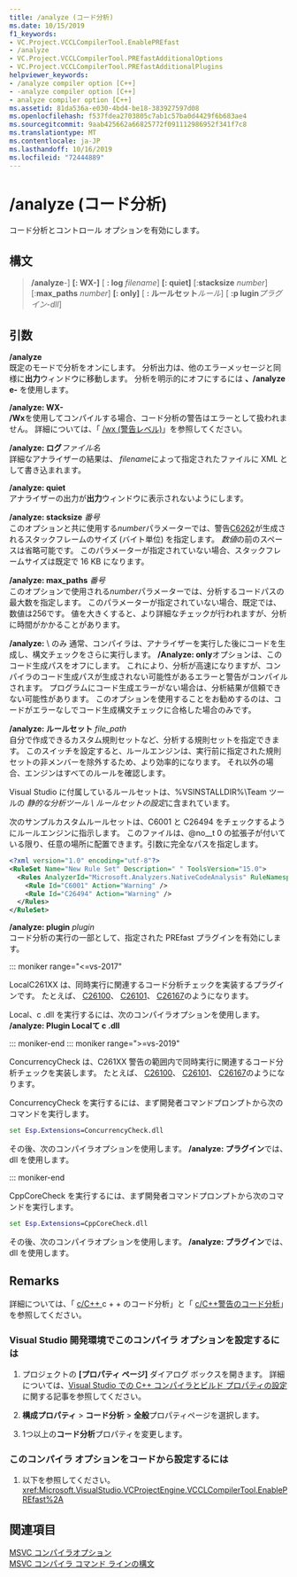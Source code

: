 ```yaml
---
title: /analyze (コード分析)
ms.date: 10/15/2019
f1_keywords:
- VC.Project.VCCLCompilerTool.EnablePREfast
- /analyze
- VC.Project.VCCLCompilerTool.PREfastAdditionalOptions
- VC.Project.VCCLCompilerTool.PREfastAdditionalPlugins
helpviewer_keywords:
- /analyze compiler option [C++]
- -analyze compiler option [C++]
- analyze compiler option [C++]
ms.assetid: 81da536a-e030-4bd4-be18-383927597d08
ms.openlocfilehash: f537fdea2703805c7ab1c57ba0d4429f6b683ae4
ms.sourcegitcommit: 9aab425662a66825772f091112986952f341f7c8
ms.translationtype: MT
ms.contentlocale: ja-JP
ms.lasthandoff: 10/16/2019
ms.locfileid: "72444889"
---
```

# <a name="analyze-code-analysis"></a>/analyze (コード分析)

コード分析とコントロール オプションを有効にします。

## <a name="syntax"></a>構文

> **/analyze**-] **[: WX-]** [ **: log** *filename*] **[: quiet]** [:**stacksize** *number*] [:**max_paths** *number*] **[: only]** [ **: ルールセット***ルール*] [ **:p lugin***プラグイン-dll*]

## <a name="arguments"></a>引数

**/analyze**\
既定のモードで分析をオンにします。 分析出力は、他のエラーメッセージと同様に**出力**ウィンドウに移動します。 分析を明示的にオフにするには **、/analyze e-** を使用します。

**/analyze: WX-** \
**/Wx**を使用してコンパイルする場合、コード分析の警告はエラーとして扱われません。 詳細については、「 [/wx (警告レベル)](compiler-option-warning-level.md)」を参照してください。

**/analyze: ログ***ファイル名*\
詳細なアナライザーの結果は、 *filename*によって指定されたファイルに XML として書き込まれます。

**/analyze: quiet**\
アナライザーの出力が**出力**ウィンドウに表示されないようにします。

**/analyze: stacksize** *番号*\
このオプションと共に使用する*number*パラメーターでは、警告[C6262](/visualstudio/code-quality/c6262)が生成されるスタックフレームのサイズ (バイト単位) を指定します。 *数値*の前のスペースは省略可能です。 このパラメーターが指定されていない場合、スタックフレームサイズは既定で 16 KB になります。

**/analyze: max_paths** *番号*\
このオプションで使用される*number*パラメーターでは、分析するコードパスの最大数を指定します。 このパラメーターが指定されていない場合、既定では、数値は256です。 値を大きくすると、より詳細なチェックが行われますが、分析に時間がかかることがあります。

**/analyze:** \ のみ
通常、コンパイラは、アナライザーを実行した後にコードを生成し、構文チェックをさらに実行します。 **/Analyze: only**オプションは、このコード生成パスをオフにします。 これにより、分析が高速になりますが、コンパイラのコード生成パスが生成されない可能性があるエラーと警告がコンパイルされます。 プログラムにコード生成エラーがない場合は、分析結果が信頼できない可能性があります。 このオプションを使用することをお勧めするのは、コードがエラーなしでコード生成構文チェックに合格した場合のみです。

**/analyze: ルールセット** *file_path*\
自分で作成できるカスタム規則セットなど、分析する規則セットを指定できます。 このスイッチを設定すると、ルールエンジンは、実行前に指定された規則セットの非メンバーを除外するため、より効率的になります。 それ以外の場合、エンジンはすべてのルールを確認します。

Visual Studio に付属しているルールセットは、%VSINSTALLDIR%\Team ツールの *静的な分析ツール \ ルールセットの設定*に含まれています。

次のサンプルカスタムルールセットは、C6001 と C26494 をチェックするようにルールエンジンに指示します。 このファイルは、@no__t 0 の拡張子が付いている限り、任意の場所に配置できます。引数に完全なパスを指定します。

```xml
<?xml version="1.0" encoding="utf-8"?>
<RuleSet Name="New Rule Set" Description=" " ToolsVersion="15.0">
  <Rules AnalyzerId="Microsoft.Analyzers.NativeCodeAnalysis" RuleNamespace="Microsoft.Rules.Native">
    <Rule Id="C6001" Action="Warning" />
    <Rule Id="C26494" Action="Warning" />
  </Rules>
</RuleSet>
```

**/analyze: plugin** *plugin*\
コード分析の実行の一部として、指定された PREfast プラグインを有効にします。

::: moniker range="<=vs-2017"

LocalC261XX は、同時実行に関連するコード分析チェックを実装するプラグインです。 たとえば、 [C26100](/visualstudio/code-quality/c26100)、 [C26101](/visualstudio/code-quality/c26101)、 [C26167](/visualstudio/code-quality/c26167)のようになります。

Local、c .dll を実行するには、次のコンパイラオプションを使用します。 **/analyze: Plugin Localて c .dll**

::: moniker-end
::: moniker range=">=vs-2019"

ConcurrencyCheck は、C261XX 警告の範囲内で同時実行に関連するコード分析チェックを実装します。 たとえば、 [C26100](/visualstudio/code-quality/c26100)、 [C26101](/visualstudio/code-quality/c26101)、 [C26167](/visualstudio/code-quality/c26167)のようになります。

ConcurrencyCheck を実行するには、まず開発者コマンドプロンプトから次のコマンドを実行します。

```cmd
set Esp.Extensions=ConcurrencyCheck.dll
```

その後、次のコンパイラオプションを使用します。 **/analyze: プラグイン**では、dll を使用します。

::: moniker-end

CppCoreCheck を実行するには、まず開発者コマンドプロンプトから次のコマンドを実行します。

```cmd
set Esp.Extensions=CppCoreCheck.dll
```

その後、次のコンパイラオプションを使用します。 **/analyze: プラグイン**では、dll を使用します。

## <a name="remarks"></a>Remarks

詳細については、「 [c/C++ ](/visualstudio/code-quality/code-analysis-for-c-cpp-overview) c + + のコード分析」と「 [c/C++警告のコード分析](/visualstudio/code-quality/code-analysis-for-c-cpp-warnings)」を参照してください。

### <a name="to-set-this-compiler-option-in-the-visual-studio-development-environment"></a>Visual Studio 開発環境でこのコンパイラ オプションを設定するには

1. プロジェクトの **[プロパティ ページ]** ダイアログ ボックスを開きます。 詳細については、[Visual Studio での C++ コンパイラとビルド プロパティの設定](../working-with-project-properties.md)に関する記事を参照してください。

1. **構成プロパティ** > **コード分析** > **全般**プロパティページを選択します。

1. 1つ以上の**コード分析**プロパティを変更します。

### <a name="to-set-this-compiler-option-programmatically"></a>このコンパイラ オプションをコードから設定するには

1. 以下を参照してください。<xref:Microsoft.VisualStudio.VCProjectEngine.VCCLCompilerTool.EnablePREfast%2A>

## <a name="see-also"></a>関連項目

[MSVC コンパイラオプション](compiler-options.md)\
[MSVC コンパイラ コマンド ラインの構文](compiler-command-line-syntax.md)
